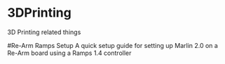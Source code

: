 # 3DPrinting
3D Printing related things


#Re-Arm Ramps Setup
A quick setup guide for setting up Marlin 2.0 on a Re-Arm board using a Ramps 1.4 controller
